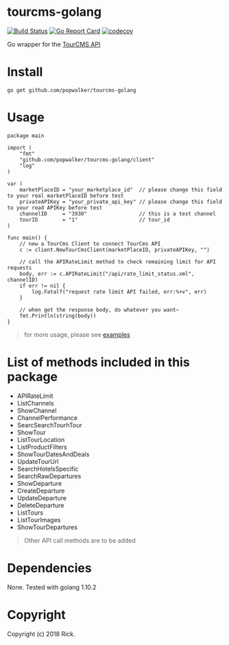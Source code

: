 # tourcms-golang

[![Build Status](https://travis-ci.org/popwalker/tourcms-golang.svg?branch=master)](https://travis-ci.org/popwalker/tourcms-golang)
[![Go Report Card](https://goreportcard.com/badge/github.com/popwalker/tourcms-golang)](https://goreportcard.com/report/github.com/popwalker/tourcms-golang)
[![codecov](https://codecov.io/gh/popwalker/tourcms-golang/branch/master/graph/badge.svg)](https://codecov.io/gh/popwalker/tourcms-golang)

Go wrapper for the [TourCMS API](http://www.tourcms.com/support/api/mp/)

# Install
```shell
go get github.com/popwalker/tourcms-golang
```

# Usage
```golang
package main

import (
	"fmt"
	"github.com/popwalker/tourcms-golang/client"
	"log"
)

var (
	marketPlaceID = "your_marketplace_id"  // please change this field to your real marketPlaceID before test
	privateAPIKey = "your_private_api_key" // please change this field to your read APIKey before test
	channelID     = "3930"                 // this is a test channel
	tourID        = "1"                    // tour_id
)

func main() {
	// new a TourCms Client to connect TourCms API
	c := client.NewTourCmsClient(marketPlaceID, privateAPIKey, "")

	// call the APIRateLimit method to check remaining limit for API requests
	body, err := c.APIRateLimit("/api/rate_limit_status.xml", channelID)
	if err != nil {
		log.Fatalf("request rate limit API failed, err:%+v", err)
	}

	// when get the response body, do whatever you want~
	fmt.Println(string(body))
}
```

> for more usage, please see [examples](https://github.com/popwalker/tourcms-golang/blob/master/example/example.go)

# List of methods included in this package

- APIRateLimit
- ListChannels
- ShowChannel
- ChannelPerformance
- SearcSearchTourhTour
- ShowTour
- ListTourLocation
- ListProductFilters
- ShowTourDatesAndDeals
- UpdateTourUrl
- SearchHotelsSpecific
- SearchRawDepartures
- ShowDeparture
- CreateDeparture
- UpdateDeparture
- DeleteDeparture
- ListTours
- ListTourImages
- ShowTourDepartures

> Other API call methods are to be added

# Dependencies

None. Tested with golang 1.10.2

# Copyright

Copyright (c) 2018 Rick.